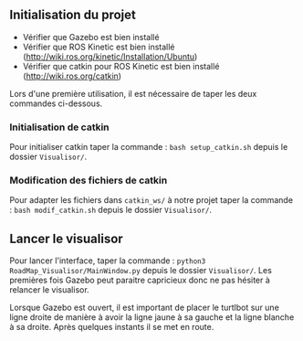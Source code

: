 ## Initialisation du projet
- Vérifier que Gazebo est bien installé
- Vérifier que ROS Kinetic est bien installé (http://wiki.ros.org/kinetic/Installation/Ubuntu)
- Vérifier que catkin pour ROS Kinetic est bien installé (http://wiki.ros.org/catkin)

Lors d'une première utilisation, il est nécessaire de taper les deux commandes ci-dessous.

### Initialisation de catkin
Pour initialiser catkin taper la commande : `bash setup_catkin.sh` depuis le dossier `Visualisor/`.

### Modification des fichiers de catkin
Pour adapter les fichiers dans `catkin_ws/` à notre projet taper la commande : `bash modif_catkin.sh` depuis le dossier `Visualisor/`.




## Lancer le visualisor
Pour lancer l'interface, taper la commande : `python3 RoadMap_Visualisor/MainWindow.py` depuis le dossier `Visualisor/`. Les premières fois Gazebo peut paraitre capricieux donc ne pas hésiter à relancer le visualisor.

Lorsque Gazebo est ouvert, il est important de placer le turtlbot sur une ligne droite de manière à avoir la ligne jaune à sa gauche et la ligne blanche à sa droite. Après quelques instants il se met en route.